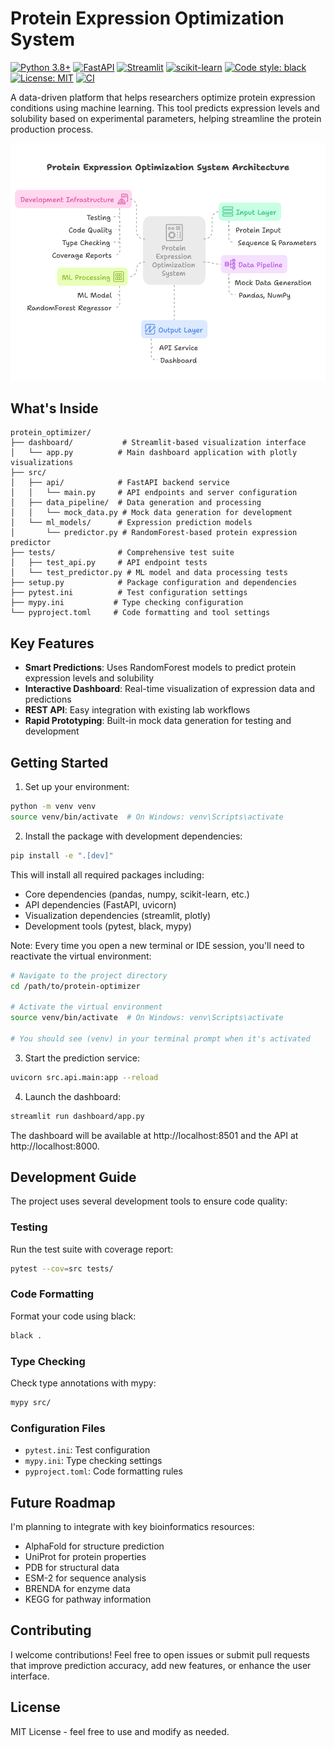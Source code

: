# Protein Expression Optimization System

[![Python 3.8+](https://img.shields.io/badge/python-3.8+-blue.svg)](https://www.python.org/downloads/)
[![FastAPI](https://img.shields.io/badge/FastAPI-0.100+-green.svg)](https://fastapi.tiangolo.com/)
[![Streamlit](https://img.shields.io/badge/Streamlit-1.28+-red.svg)](https://streamlit.io/)
[![scikit-learn](https://img.shields.io/badge/scikit--learn-1.3+-orange.svg)](https://scikit-learn.org/)
[![Code style: black](https://img.shields.io/badge/code%20style-black-000000.svg)](https://github.com/psf/black)
[![License: MIT](https://img.shields.io/badge/License-MIT-yellow.svg)](https://opensource.org/licenses/MIT)
[![CI](https://github.com/keltoumboukra/protein-optimizer/actions/workflows/ci.yml/badge.svg)](https://github.com/keltoumboukra/protein-optimizer/actions/workflows/ci.yml)

A data-driven platform that helps researchers optimize protein expression conditions using machine learning. This tool predicts expression levels and solubility based on experimental parameters, helping streamline the protein production process.

![Protein Expression Optimization System Architecture](./assets/system_architecture.png)

## What's Inside

```
protein_optimizer/
├── dashboard/           # Streamlit-based visualization interface
│   └── app.py          # Main dashboard application with plotly visualizations
├── src/
│   ├── api/            # FastAPI backend service
│   │   └── main.py     # API endpoints and server configuration
│   ├── data_pipeline/  # Data generation and processing
│   │   └── mock_data.py # Mock data generation for development
│   └── ml_models/      # Expression prediction models
│       └── predictor.py # RandomForest-based protein expression predictor
├── tests/              # Comprehensive test suite
│   ├── test_api.py     # API endpoint tests
│   └── test_predictor.py # ML model and data processing tests
├── setup.py            # Package configuration and dependencies
├── pytest.ini          # Test configuration settings
├── mypy.ini           # Type checking configuration
└── pyproject.toml     # Code formatting and tool settings
```

## Key Features

- **Smart Predictions**: Uses RandomForest models to predict protein expression levels and solubility
- **Interactive Dashboard**: Real-time visualization of expression data and predictions
- **REST API**: Easy integration with existing lab workflows
- **Rapid Prototyping**: Built-in mock data generation for testing and development

## Getting Started

1. Set up your environment:
```bash
python -m venv venv
source venv/bin/activate  # On Windows: venv\Scripts\activate
```

2. Install the package with development dependencies:
```bash
pip install -e ".[dev]"
```

This will install all required packages including:
- Core dependencies (pandas, numpy, scikit-learn, etc.)
- API dependencies (FastAPI, uvicorn)
- Visualization dependencies (streamlit, plotly)
- Development tools (pytest, black, mypy)

Note: Every time you open a new terminal or IDE session, you'll need to reactivate the virtual environment:
```bash
# Navigate to the project directory
cd /path/to/protein-optimizer

# Activate the virtual environment
source venv/bin/activate  # On Windows: venv\Scripts\activate

# You should see (venv) in your terminal prompt when it's activated
```

3. Start the prediction service:
```bash
uvicorn src.api.main:app --reload
```

4. Launch the dashboard:
```bash
streamlit run dashboard/app.py
```

The dashboard will be available at http://localhost:8501 and the API at http://localhost:8000.

## Development Guide

The project uses several development tools to ensure code quality:

### Testing
Run the test suite with coverage report:
```bash
pytest --cov=src tests/
```

### Code Formatting
Format your code using black:
```bash
black .
```

### Type Checking
Check type annotations with mypy:
```bash
mypy src/
```

### Configuration Files
- `pytest.ini`: Test configuration
- `mypy.ini`: Type checking settings
- `pyproject.toml`: Code formatting rules

## Future Roadmap

I'm planning to integrate with key bioinformatics resources:
- AlphaFold for structure prediction
- UniProt for protein properties
- PDB for structural data
- ESM-2 for sequence analysis
- BRENDA for enzyme data
- KEGG for pathway information

## Contributing

I welcome contributions! Feel free to open issues or submit pull requests that improve prediction accuracy, add new features, or enhance the user interface.

## License

MIT License - feel free to use and modify as needed.
